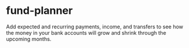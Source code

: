 # fund-planner
Add expected and recurring payments, income, and transfers to see how the money in your bank accounts will grow and shrink through the upcoming months.
